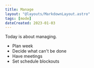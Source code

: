 ```yaml
---
title: Manage
layout: "@layouts/MarkdownLayout.astro"
tags: [mode]
dateCreated: 2023-01-03
---
```


Today is about managing.

- Plan week
- Decide what can't be done
- Have meetings
- Set schedule blockouts
